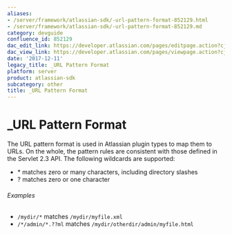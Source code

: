 ```yaml
---
aliases:
- /server/framework/atlassian-sdk/-url-pattern-format-852129.html
- /server/framework/atlassian-sdk/-url-pattern-format-852129.md
category: devguide
confluence_id: 852129
dac_edit_link: https://developer.atlassian.com/pages/editpage.action?cjm=wozere&pageId=852129
dac_view_link: https://developer.atlassian.com/pages/viewpage.action?cjm=wozere&pageId=852129
date: '2017-12-11'
legacy_title: _URL Pattern Format
platform: server
product: atlassian-sdk
subcategory: other
title: _URL Pattern Format
---
```

# \_URL Pattern Format

The URL pattern format is used in Atlassian plugin types to map them to URLs. On the whole, the pattern rules are consistent with those defined in the Servlet 2.3 API. The following wildcards are supported:

-   \* matches zero or many characters, including directory slashes
-   ? matches zero or one character

###### Examples

-   `/mydir/*` matches `/mydir/myfile.xml`
-   `/*/admin/*.??ml` matches `/mydir/otherdir/admin/myfile.html`






















































































